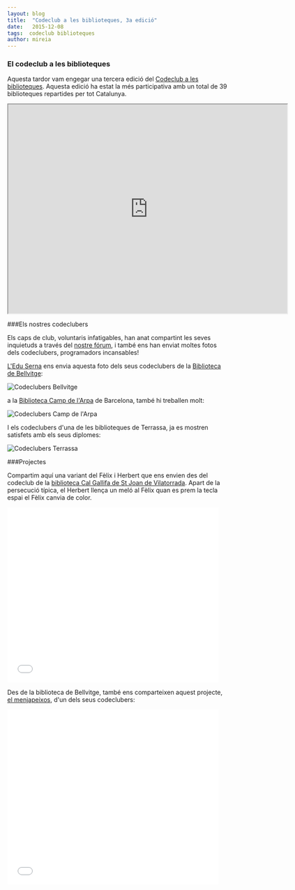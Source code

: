 ```yaml
---
layout: blog
title:  "Codeclub a les biblioteques, 3a edició"
date:   2015-12-08
tags:  codeclub biblioteques
author: mireia
---
```


### El codeclub a les biblioteques

 Aquesta tardor vam engegar una tercera edició del [Codeclub a les biblioteques](http://codeclubcat.org/biblioteques/index.html). Aquesta edició ha estat la més participativa amb un total de 39 biblioteques repartides per tot Catalunya.

 <iframe src="https://www.google.com/maps/d/embed?mid=zExJ8LEkRU2U.klkDNPNckiAg" width="640" height="480"></iframe>

###Els nostres codeclubers

Els caps de club, voluntaris infatigables, han anat compartint les seves inquietuds a través del [nostre fórum](http://codeclubcat.org/forum/categories/ajuda-biblioteques_3.html), i també ens han enviat moltes fotos dels codeclubers, programadors incansables!

[L'Edu Serna](https://twitter.com/eduserna) ens envia aquesta foto dels seus codeclubers de la [Biblioteca de Bellvitge](http://www.l-h.cat/biblioteques/bellvitge.aspx):

![Codeclubers Bellvitge](/images_blog/cc_bellvitge_3ed.jpg)

a la [Biblioteca Camp de l'Arpa](http://w110.bcn.cat/portal/site/Biblioteques/menuitem.95987d47df85c50972e072e0a2ef8a0c/?vgnextoid=56900bd37a60a310VgnVCM10000072fea8c0RCRD&vgnextchannel=56900bd37a60a310VgnVCM10000072fea8c0RCRD&lang=ca_ES) de Barcelona, també hi treballen molt:

![Codeclubers Camp de l'Arpa](/images_blog/cc_campdelarpa.jpg)



I els codeclubers d'una de les biblioteques de Terrassa, ja es mostren satisfets amb els seus diplomes:

![Codeclubers Terrassa](/images_blog/cc_biblio_terrassa.jpg)



###Projectes

Compartim aquí una variant del Fèlix i Herbert que ens envien des del codeclub de la [biblioteca Cal Gallifa de St Joan de Vilatorrada](http://www.santjoanvilatorrada.cat/plantilla5.php?nId=1085263916&cTitol=Biblioteca+Cal+Gallifa). Apart de la persecució típica, el Herbert llença un meló al Fèlix quan es prem la tecla espai el Fèlix canvia de color.

<iframe allowtransparency="true" width="485" height="402" src="//scratch.mit.edu/projects/embed/86829755/?autostart=false" frameborder="0" allowfullscreen></iframe>

Des de la biblioteca de Bellvitge, també ens comparteixen aquest projecte, [el menjapeixos](http://codeclubcat.org/materials/curriculum/ca-ES/01_scratch_01/05/Menja_Peixos.html), d'un dels seus codeclubers:

<iframe allowtransparency="true" width="485" height="402" src="//scratch.mit.edu/projects/embed/89577476/?autostart=false" frameborder="0" allowfullscreen></iframe>
